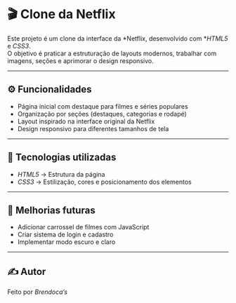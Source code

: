# 🎬 Clone da Netflix

Este projeto é um clone da interface da *Netflix, desenvolvido com **HTML5* e *CSS3*.  
O objetivo é praticar a estruturação de layouts modernos, trabalhar com imagens, seções e aprimorar o design responsivo.

---

## ⚙️ Funcionalidades
- Página inicial com destaque para filmes e séries populares  
- Organização por seções (destaques, categorias e rodapé)  
- Layout inspirado na interface original da Netflix  
- Design responsivo para diferentes tamanhos de tela  

---

## 🧩 Tecnologias utilizadas
- *HTML5* → Estrutura da página  
- *CSS3* → Estilização, cores e posicionamento dos elementos  

---

## 🚀 Melhorias futuras
- Adicionar carrossel de filmes com JavaScript  
- Criar sistema de login e cadastro  
- Implementar modo escuro e claro  

---

## ✍️ Autor
Feito por *Brendoca’s*
